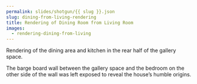 ```yaml
---
permalink: slides/shotgun/{{ slug }}.json
slug: dining-from-living-rendering
title: Rendering of Dining Room from Living Room
images:
  - rendering-dining-from-living
---
```

Rendering of the dining area and kitchen in the rear half of the gallery space.

The barge board wall between the gallery space and the bedroom on the other side of the wall was left exposed to reveal the house’s humble origins.